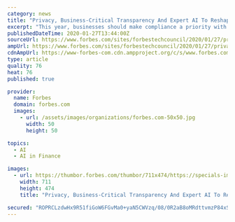 ```yaml
---
category: news
title: "Privacy, Business-Critical Transparency And Expert AI To Reshape The Compliance Industry In 2020"
excerpt: "This year, businesses should make compliance a priority with the advent of new regulations and an industry emphasis on privacy."
publishedDateTime: 2020-01-27T13:44:00Z
sourceUrl: https://www.forbes.com/sites/forbestechcouncil/2020/01/27/privacy-business-critical-transparency-and-expert-ai-to-reshape-the-compliance-industry-in-2020/
ampUrl: https://www.forbes.com/sites/forbestechcouncil/2020/01/27/privacy-business-critical-transparency-and-expert-ai-to-reshape-the-compliance-industry-in-2020/amp/
cdnAmpUrl: https://www-forbes-com.cdn.ampproject.org/c/s/www.forbes.com/sites/forbestechcouncil/2020/01/27/privacy-business-critical-transparency-and-expert-ai-to-reshape-the-compliance-industry-in-2020/amp/
type: article
quality: 76
heat: 76
published: true

provider:
  name: Forbes
  domain: forbes.com
  images:
    - url: /assets/images/organizations/forbes.com-50x50.jpg
      width: 50
      height: 50

topics:
  - AI
  - AI in Finance

images:
  - url: https://thumbor.forbes.com/thumbor/711x474/https://specials-images.forbesimg.com/dam/imageserve/1063784754/960x0.jpg?fit=scale
    width: 711
    height: 474
    title: "Privacy, Business-Critical Transparency And Expert AI To Reshape The Compliance Industry In 2020"

secured: "ROPRCLzdwHx9R51fiGoW6FGvMa0+yaN5CWVzq/08/0R2aB8oMRdttvmzP84xSHRFYvMoknD8IofBwYw8OQF+at1rRj11jNjj2qvI5poBU30GoYVuo0fNtGThTL5Oa+hb0jD+V2FwTXgPlgOv74jtx/RGOsxEUpqK3MlTHT82IEugvJrHtidVXFeVSTQKh3hkBFfn2iScNmiGdVK7JkIwdLLfVl+KwjZFCM22giGaDyqkr1oswBkiWGgD8Dpm7RmulBFW5/NgQoUxkQk8Y5CrvqKL07BiL6sIgmcVJ8vYebCi/IKOnieKobq+IMYajghMl7fjJQZAXGjaIxnjGTKk2uwgn9SOBc7QJ50ZQ6M7Xe5jJviIU8s3MMR8qRxf2C18T7d/aC2JEPtGSC1HMWdlXD7aKQyuBfxROrDBqvC51ro8d6xQRf2ssH5fYKgi2ICmWluZG7PXIVhSG8HV/g+H9e4RSoA1KrPjyJWzKflNo2I=;R/O8KJOt9vcjgY7ywTR21g=="
---
```


